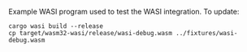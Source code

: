 Example WASI program used to test the WASI integration. To update:

```shell
cargo wasi build --release
cp target/wasm32-wasi/release/wasi-debug.wasm ../fixtures/wasi-debug.wasm
```
